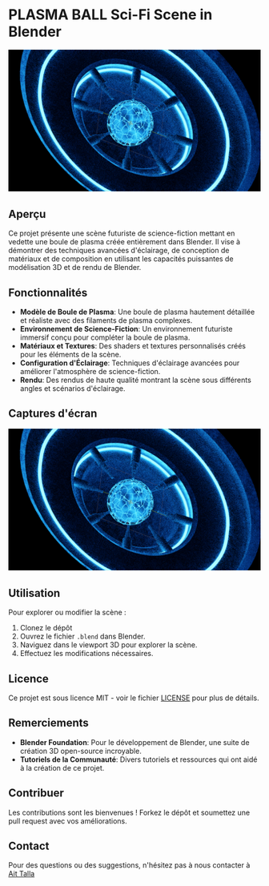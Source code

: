 # PLASMA BALL Sci-Fi Scene in Blender

![Plasma Ball Scene](Screen.png)

## Aperçu
Ce projet présente une scène futuriste de science-fiction mettant en vedette une boule de plasma créée entièrement dans Blender. Il vise à démontrer des techniques avancées d'éclairage, de conception de matériaux et de composition en utilisant les capacités puissantes de modélisation 3D et de rendu de Blender.

## Fonctionnalités
- **Modèle de Boule de Plasma**: Une boule de plasma hautement détaillée et réaliste avec des filaments de plasma complexes.
- **Environnement de Science-Fiction**: Un environnement futuriste immersif conçu pour compléter la boule de plasma.
- **Matériaux et Textures**: Des shaders et textures personnalisés créés pour les éléments de la scène.
- **Configuration d'Éclairage**: Techniques d'éclairage avancées pour améliorer l'atmosphère de science-fiction.
- **Rendu**: Des rendus de haute qualité montrant la scène sous différents angles et scénarios d'éclairage.

## Captures d'écran
![Capture d'écran 1](Screen.png)

## Utilisation
Pour explorer ou modifier la scène :
1. Clonez le dépôt 
2. Ouvrez le fichier `.blend` dans Blender.
3. Naviguez dans le viewport 3D pour explorer la scène.
4. Effectuez les modifications nécessaires.

## Licence
Ce projet est sous licence MIT - voir le fichier [LICENSE](LICENSE) pour plus de détails.

## Remerciements
- **Blender Foundation**: Pour le développement de Blender, une suite de création 3D open-source incroyable.
- **Tutoriels de la Communauté**: Divers tutoriels et ressources qui ont aidé à la création de ce projet.

## Contribuer
Les contributions sont les bienvenues ! Forkez le dépôt et soumettez une pull request avec vos améliorations.

## Contact
Pour des questions ou des suggestions, n'hésitez pas à nous contacter à [Ait Talla](https://aittalla-corporation.web.app/)
